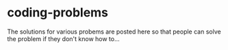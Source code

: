 # coding-problems
The solutions for various probems are posted here so that people can solve the problem if they don't know how to...
